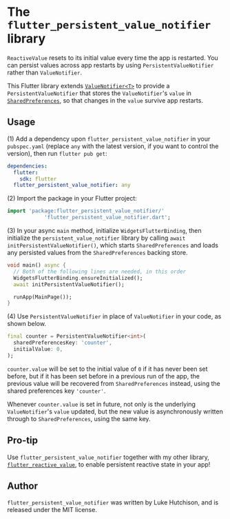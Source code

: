 # The `flutter_persistent_value_notifier` library

`ReactiveValue` resets to its initial value every time the app is restarted. You can persist values across app restarts by using `PersistentValueNotifier` rather than `ValueNotifier`.

This Flutter library extends [`ValueNotifier<T>`](https://api.flutter.dev/flutter/foundation/ValueNotifier-class.html) to provide a `PersistentValueNotifier` that stores the `ValueNotifier`'s `value` in [`SharedPreferences`](https://pub.dev/packages/shared_preferences), so that changes in the `value` survive app restarts.

## Usage

(1) Add a dependency upon `flutter_persistent_value_notifier` in your `pubspec.yaml` (replace `any` with the latest version, if you want to control the version), then run `flutter pub get`:

```yaml
dependencies:
  flutter:
    sdk: flutter
  flutter_persistent_value_notifier: any
```

(2) Import the package in your Flutter project:

```dart
import 'package:flutter_persistent_value_notifier/'
            'flutter_persistent_value_notifier.dart';
```

(3) In your async `main` method, initialize `WidgetsFlutterBinding`, then initialize the `persistent_value_notifier` library by calling `await initPersistentValueNotifier()`, which starts `SharedPreferences` and loads any persisted values from the `SharedPreferences` backing store.

```dart
void main() async {
  // Both of the following lines are needed, in this order
  WidgetsFlutterBinding.ensureInitialized();
  await initPersistentValueNotifier();

  runApp(MainPage());
}
```

(4) Use `PersistentValueNotifier` in place of `ValueNotifier` in your code, as shown below.

```dart
final counter = PersistentValueNotifier<int>(
  sharedPreferencesKey: 'counter',
  initialValue: 0,
);
```

`counter.value` will be set to the initial value of `0` if it has never been set before, but if it has been set before in a previous run of the app, the previous value will be recovered from `SharedPreferences` instead, using the shared preferences key `'counter'`.

Whenever `counter.value` is set in future, not only is the underlying `ValueNotifier`'s `value` updated, but the new value is asynchronously written through to `SharedPreferences`, using the same key.

## Pro-tip

Use `flutter_persistent_value_notifier` together with my other library, [`flutter_reactive_value`](https://github.com/lukehutch/flutter_reactive_value), to enable persistent reactive state in your app!

## Author

`flutter_persistent_value_notifier` was written by Luke Hutchison, and is released under the MIT license.
